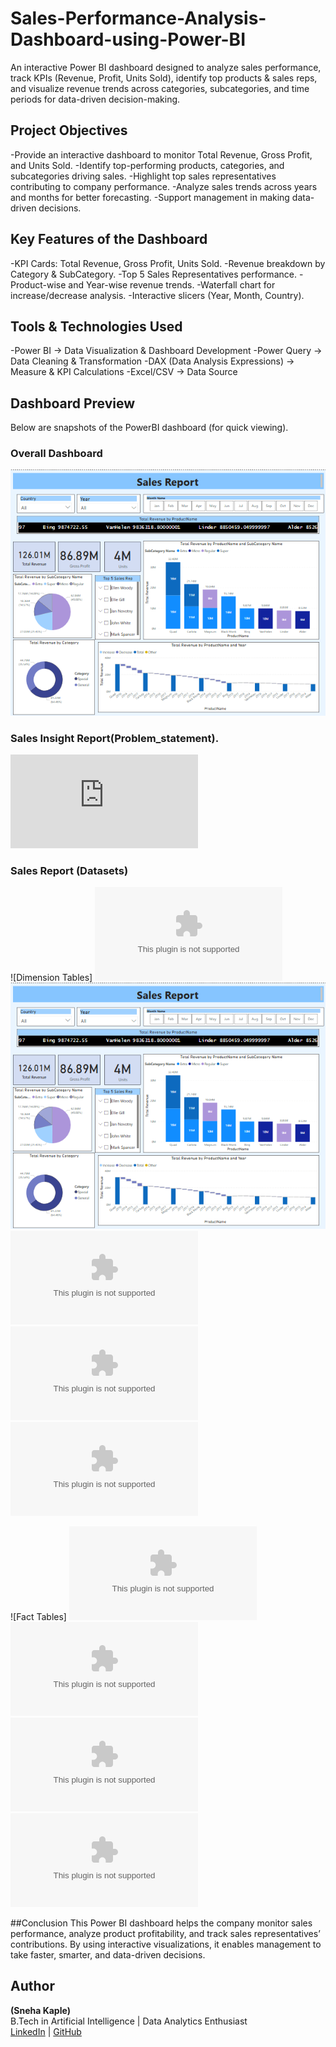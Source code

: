 # Sales-Performance-Analysis-Dashboard-using-Power-BI
An interactive Power BI dashboard designed to analyze sales performance, track KPIs (Revenue, Profit, Units Sold), identify top products &amp; sales reps, and visualize revenue trends across categories, subcategories, and time periods for data-driven decision-making.


## Project Objectives
-Provide an interactive dashboard to monitor Total Revenue, Gross Profit, and Units Sold.
-Identify top-performing products, categories, and subcategories driving sales.
-Highlight top sales representatives contributing to company performance.
-Analyze sales trends across years and months for better forecasting.
-Support management in making data-driven decisions.


## Key Features of the Dashboard
 -KPI Cards: Total Revenue, Gross Profit, Units Sold.
 -Revenue breakdown by Category & SubCategory.
 -Top 5 Sales Representatives performance.
 -Product-wise and Year-wise revenue trends.
 -Waterfall chart for increase/decrease analysis.
 -Interactive slicers (Year, Month, Country).


 ## Tools & Technologies Used
-Power BI → Data Visualization & Dashboard Development
-Power Query → Data Cleaning & Transformation
-DAX (Data Analysis Expressions) → Measure & KPI Calculations
-Excel/CSV → Data Source


##  Dashboard Preview
Below are snapshots of the PowerBI dashboard (for quick viewing).  

### Overall Dashboard  
![Dashboard Overview](https://github.com/SnehaKaple/Sales-Performance-Analysis-Dashboard-using-Power-BI/blob/main/Sales%20Insights%20Report.png)

### Sales Insight Report(Problem_statement).
![Problem Statement](https://github.com/SnehaKaple/Sales-Performance-Analysis-Dashboard-using-Power-BI/blob/main/Sales%20Projuct%20Requirement.pdf)

### Sales Report (Datasets) 
![Dimension Tables] 
![Product](https://github.com/SnehaKaple/Sales-Performance-Analysis-Dashboard-using-Power-BI/blob/main/Product.csv)
![Category](https://github.com/SnehaKaple/Sales-Performance-Analysis-Dashboard-using-Power-BI/blob/main/Sales%20Insights%20Report.png)
![Subcategory](https://github.com/SnehaKaple/Sales-Performance-Analysis-Dashboard-using-Power-BI/blob/main/SubCategories.xlsx)
![SaleRep](https://github.com/SnehaKaple/Sales-Performance-Analysis-Dashboard-using-Power-BI/blob/main/SalesRep.xlsx)
![Geography](https://github.com/SnehaKaple/Sales-Performance-Analysis-Dashboard-using-Power-BI/blob/main/Geography.xlsx) 

![Fact Tables] 
![Sales2014](https://github.com/SnehaKaple/Sales-Performance-Analysis-Dashboard-using-Power-BI/blob/main/sales%202014.csv) 
![Sales2015](https://github.com/SnehaKaple/Sales-Performance-Analysis-Dashboard-using-Power-BI/blob/main/sales%202015.csv) 
![Sales2016](https://github.com/SnehaKaple/Sales-Performance-Analysis-Dashboard-using-Power-BI/blob/main/sales%202016.csv) 
![Sales2017](https://github.com/SnehaKaple/Sales-Performance-Analysis-Dashboard-using-Power-BI/blob/main/sales%202017.csv)


##Conclusion
This Power BI dashboard helps the company monitor sales performance, analyze product profitability, and track sales representatives’ contributions. By using interactive visualizations, it enables management to take faster, smarter, and data-driven decisions.


##  Author
**(Sneha Kaple)**  
B.Tech in Artificial Intelligence | Data Analytics Enthusiast  
[LinkedIn](https://www.linkedin.com/in/sneha-kaple-analytics/) | [GitHub](https://github.com/SnehaKaple) 


